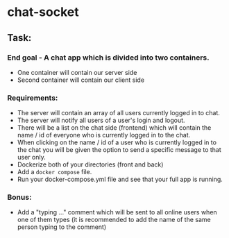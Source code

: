 # chat-socket

## Task:

### End goal - A chat app which is divided into two containers.

- One container will contain our server side
- Second container will contain our client side

### Requirements:

- The server will contain an array of all users currently logged in to chat.
- The server will notify all users of a user's login and logout.
- There will be a list on the chat side (frontend) which will contain the name / id of everyone who is currently logged in to the chat.
- When clicking on the name / id of a user who is currently logged in to the chat you will be given the option to send a specific message to that user only.
- Dockerize both of your directories (front and back)
- Add a `docker compose` file.
- Run your docker-compose.yml file and see that your full app is running.

### Bonus:

- Add a "typing ..." comment which will be sent to all online users when one of them types (it is recommended to add the name of the same person typing to the comment)
